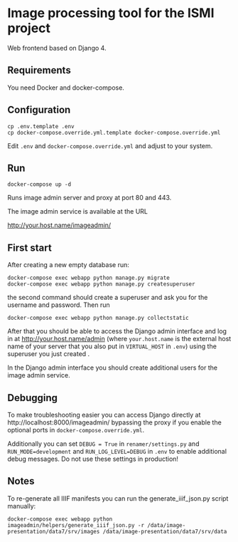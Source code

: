 # Image processing tool for the ISMI project

Web frontend based on Django 4.

## Requirements

You need Docker and docker-compose.

## Configuration

```
cp .env.template .env
cp docker-compose.override.yml.template docker-compose.override.yml
```

Edit `.env` and `docker-compose.override.yml` and adjust to your system.

## Run

```
docker-compose up -d
```

Runs image admin server and proxy at port 80 and 443.

The image admin service is available at the URL

http://your.host.name/imageadmin/

## First start

After creating a new empty database run:

```
docker-compose exec webapp python manage.py migrate
docker-compose exec webapp python manage.py createsuperuser
```

the second command should create a superuser and ask you for the
username and password. Then run

```
docker-compose exec webapp python manage.py collectstatic
```

After that you should be able to access the Django admin interface and log in 
at http://your.host.name/admin (where
`your.host.name` is the external host name of your server that you also put in
`VIRTUAL_HOST` in `.env`) using the superuser you just created .

In the Django admin interface you should create additional users for the
image admin service.

## Debugging

To make troubleshooting easier you can access Django directly
at http://localhost:8000/imageadmin/ bypassing the proxy if you enable the optional ports in
`docker-compose.override.yml`.

Additionally you can set `DEBUG = True` in `renamer/settings.py` and `RUN_MODE=development`
and `RUN_LOG_LEVEL=DEBUG` in `.env` to
enable additional debug messages. Do not use these settings in production!

## Notes 

To re-generate all IIIF manifests you can run the generate_iiif_json.py script manually:

```
docker-compose exec webapp python imageadmin/helpers/generate_iiif_json.py -r /data/image-presentation/data7/srv/images /data/image-presentation/data7/srv/data
```
